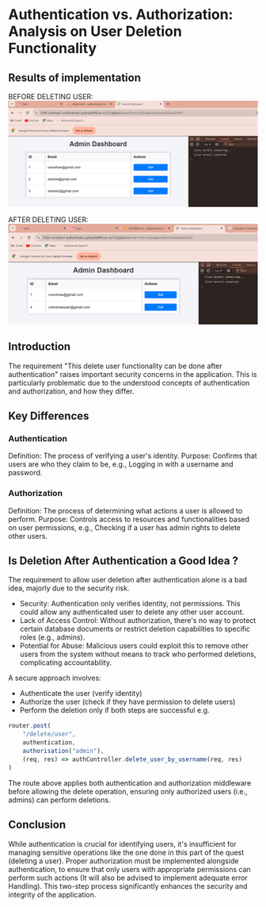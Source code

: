 # Authentication vs. Authorization: Analysis on User Deletion Functionality

## Results of implementation
BEFORE DELETING USER:
![BEFORE-DELETE](./results/before_delete.png)

AFTER DELETING USER:
![AFTER-DELETE](./results/after_delete.png)

## Introduction
The requirement "This delete user functionality can be done after authentication" raises important security concerns in the application. This is particularly problematic due to the understood concepts of authentication and authorization, and how they differ.

## Key Differences
### Authentication
Definition: The process of verifying a user's identity.
Purpose: Confirms that users are who they claim to be, e.g., Logging in with a username and password.

### Authorization
Definition: The process of determining what actions a user is allowed to perform.
Purpose: Controls access to resources and functionalities based on user permissions, e.g., Checking if a user has admin rights to delete other users.

## Is Deletion After Authentication a Good Idea ?
The requirement to allow user deletion after authentication alone is a bad idea, majorly due to the security risk. 

- Security: Authentication only verifies identity, not permissions. This could allow any authenticated user to delete any other user account.
- Lack of Access Control: Without authorization, there's no way to protect certain database documents or restrict deletion capabilities to specific roles (e.g., admins).
- Potential for Abuse: Malicious users could exploit this to remove other users from the system without means to track who performed deletions, complicating accountability.

A secure approach involves:
- Authenticate the user (verify identity)
- Authorize the user (check if they have permission to delete users)
- Perform the deletion only if both steps are successful
e.g.

```javaScript
router.post(
    "/delete/user",
    authentication,
    authorisation("admin"),
    (req, res) => authController.delete_user_by_username(req, res)
)
```

The route above applies both authentication and authorization middleware before allowing the delete operation, ensuring only authorized users (i.e., admins) can perform deletions.

## Conclusion
While authentication is crucial for identifying users, it's insufficient for managing sensitive operations like the one done in this part of the quest (deleting a user). Proper authorization must be implemented alongside authentication, to ensure that only users with appropriate permissions can perform such actions (It will also be advised to implement adequate error Handling). This two-step process significantly enhances the security and integrity of the application.